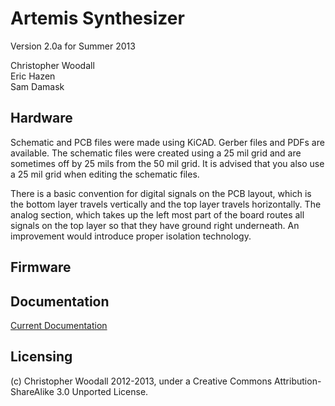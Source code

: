 # Artemis Synthesizer 

Version 2.0a for Summer 2013

Christopher Woodall  
Eric Hazen  
Sam Damask

## Hardware

Schematic and PCB files were made using KiCAD. Gerber files and PDFs are available. The schematic files were created using a 25 mil grid and are sometimes off by 25 mils from the 50 mil grid. It is advised that you also use a 25 mil grid when editing the schematic files.

There is a basic convention for digital signals on the PCB layout, which is the bottom layer travels vertically and the top layer travels horizontally. The analog section, which takes up the left most part of the board routes all signals on the top layer so that they have ground right underneath. An improvement would introduce proper isolation technology.

## Firmware

## Documentation

[Current Documentation](http://ohm.bu.edu/cgi-bin/edf/SoundSynthesizer)

## Licensing

(c) Christopher Woodall 2012-2013, under a Creative Commons Attribution-ShareAlike 3.0 Unported License.